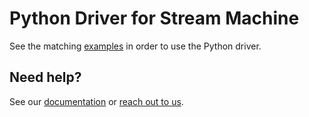 # Python Driver for Stream Machine

See the matching [examples](https://github.com/streammachineio/driver-examples) in order to use the Python driver.

## Need help?

See our [documentation](https://docs.streammachine.io) or [reach out to us](https://docs.streammachine.io/docs/0.1.0/contact/index.html).

